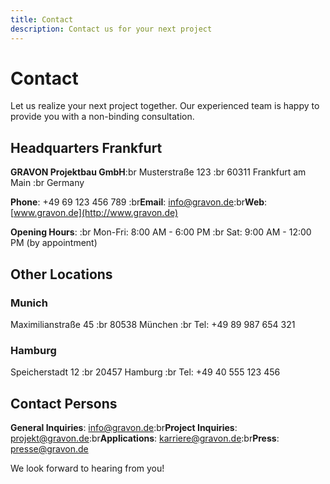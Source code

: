 ```yaml
---
title: Contact
description: Contact us for your next project
---
```


# Contact

Let us realize your next project together. Our experienced team is happy to provide you with a non-binding consultation.

## Headquarters Frankfurt

**GRAVON Projektbau GmbH**:br Musterstraße 123 :br 60311 Frankfurt am Main :br Germany

**Phone**: +49 69 123 456 789 :br**Email**: <info@gravon.de>:br**Web**: [www.gravon.de](http://www.gravon.de)

**Opening Hours**: :br Mon-Fri: 8:00 AM - 6:00 PM :br Sat: 9:00 AM - 12:00 PM (by appointment)

## Other Locations

### Munich

Maximilianstraße 45 :br 80538 München :br Tel: +49 89 987 654 321

### Hamburg

Speicherstadt 12 :br 20457 Hamburg :br Tel: +49 40 555 123 456

## Contact Persons

**General Inquiries**: <info@gravon.de>:br**Project Inquiries**: <projekt@gravon.de>:br**Applications**: <karriere@gravon.de>:br**Press**: <presse@gravon.de>

We look forward to hearing from you!
